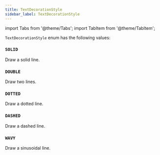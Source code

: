 ```yaml
---
title: TextDecorationStyle
sidebar_label: TextDecorationStyle
---
```


import Tabs from '@theme/Tabs';
import TabItem from '@theme/TabItem';

`TextDecorationStyle` enum has the following values:

### `SOLID`

Draw a solid line.

### `DOUBLE`

Draw two lines.

### `DOTTED`

Draw a dotted line.

### `DASHED`

Draw a dashed line.

### `WAVY`

Draw a sinusoidal line.
